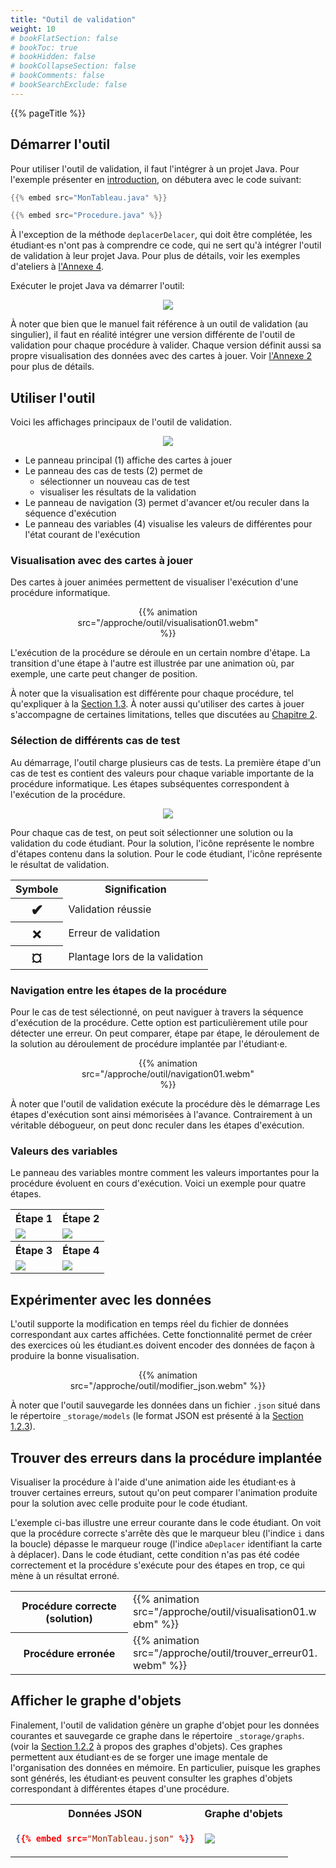```yaml
---
title: "Outil de validation"
weight: 10
# bookFlatSection: false
# bookToc: true
# bookHidden: false
# bookCollapseSection: false
# bookComments: false
# bookSearchExclude: false
---
```


{{% pageTitle %}}


## Démarrer l'outil

Pour utiliser l'outil de validation, il faut l'intégrer à un projet Java. 
Pour l'exemple présenter en <a href="/intro">introduction</a>, on 
débutera avec le code suivant:

```java
{{% embed src="MonTableau.java" %}}
```

```java
{{% embed src="Procedure.java" %}}
```

À l'exception de la méthode `deplacerDelacer`, qui doit être complétée, les
étudiant·es n'ont pas à comprendre ce code, qui ne sert qu'à intégrer
l'outil de validation à leur projet Java. Pour plus de détails, voir les exemples d'ateliers
à <a href="/annexe-ateliers">l'Annexe 4</a>.

Exécuter le projet Java va démarrer l'outil:

<center>
<img class="figure" src="outil01.png"/>
</center>


À noter que bien que le manuel fait référence à un outil de validation (au
singulier), il faut en réalité intégrer une version différente de l'outil de
validation pour chaque procédure à valider. Chaque version définit aussi sa
propre visualisation des données avec des cartes à jouer.  Voir <a
href="/annexe-ateliers">l'Annexe 2</a> pour plus de détails.


## Utiliser l'outil

Voici les affichages principaux de l'outil de validation.

<center>
<img class="figure" src="outil02.png"/>
</center>

* Le panneau principal (1) affiche des cartes à jouer
* Le panneau des cas de tests (2) permet de 
    * sélectionner un nouveau cas de test 
    * visualiser les résultats de la validation
* Le panneau de navigation (3) permet d'avancer et/ou reculer dans la séquence d'exécution
* Le panneau des variables (4) visualise les valeurs de différentes pour l'état courant de l'exécution

### Visualisation avec des cartes à jouer

Des cartes à jouer animées permettent de visualiser l'exécution d'une procédure informatique.

<center>
<div style="max-width:300px;"/>
    {{% animation src="/approche/outil/visualisation01.webm" %}}
</div>
</center>

L'exécution de la procédure se déroule en un certain nombre d'étape. La transition d'une étape à l'autre est illustrée par une animation où, 
par exemple, une carte peut changer de position.

À noter que la visualisation est différente pour chaque procédure, tel qu'expliquer à la <a href="/approche/cartes_a_jouer/">Section 1.3</a>.
À noter aussi qu'utiliser des cartes à jouer s'accompagne de certaines limitations, telles que discutées au <a href="/modelisation">Chapitre 2</a>.


### Sélection de différents cas de test

Au démarrage, l'outil charge plusieurs cas de tests.
La première étape d'un cas de test es 
contient des valeurs pour chaque variable importante de la procédure informatique.
Les étapes subséquentes correspondent à l'exécution de la procédure.

<center>
<img class="figure" src="cas_de_test01.png"/>
</center>

Pour chaque cas de test, on peut soit sélectionner une solution ou la validation du code étudiant.
Pour la solution, l'icône représente le nombre d'étapes contenu dans la solution.
Pour le code étudiant, l'icône représente le résultat de validation.

<center>
<table>
<tr>
<th>Symbole </th>
<th>Signification </th>
</tr>


<tr>
<th><span style="font-size:1.5rem;">✔</span></th>
<td>Validation réussie</td>
</tr>

<tr>
<th><span style="font-size:1.5rem;">✗</span></th>
<td>Erreur de validation</td>
</tr>


<tr>
<th><span style="font-size:1.5rem;">¤</span></th>
<td>Plantage lors de la validation</td>
</tr>

</table>
</center>

### Navigation entre les étapes de la procédure

Pour le cas de test sélectionné, on peut naviguer à travers la séquence d'exécution de la procédure.
Cette option est particulièrement utile pour détecter une erreur.
On peut comparer, étape par étape, le déroulement de la solution au déroulement 
de procédure implantée par l'étudiant·e.

<center>
<div style="max-width:300px;"/>
    {{% animation src="/approche/outil/navigation01.webm" %}}
</div>
</center>


À noter que l'outil de validation exécute la procédure dès le démarrage
Les étapes d'exécution sont ainsi mémorisées à l'avance.
Contrairement à un véritable débogueur, on peut donc reculer dans les étapes d'exécution.

### Valeurs des variables

Le panneau des variables montre comment les valeurs importantes pour la procédure évoluent en cours d'exécution.
Voici un exemple pour quatre étapes.

<center>
<table>
<tr>
<th>Étape 1</th>
<th>Étape 2</th>
</tr>
<tr>
<td>
<img src="variables01.png"/>
</td>
<td>
<img src="variables02.png"/>
</td>
</tr>
<tr>
<th>Étape 3</th>
<th>Étape 4</th>
</tr>
<td>
<img src="variables03.png"/>
</td>
<td>
<img src="variables04.png"/>
</td>
</tr>
</table>
</center>

## Expérimenter avec les données 

L'outil supporte la modification en temps réel du fichier de données correspondant aux cartes affichées.
Cette fonctionnalité permet de créer des exercices où les étudiant.es doivent encoder des données de façon à produire la bonne visualisation.

<center>
<div style="max-width:75%;"/>
    {{% animation src="/approche/outil/modifier_json.webm" %}}
</div>
</center>

À noter que l'outil sauvegarde les données dans un fichier `.json` situé dans le répertoire `_storage/models` (le format JSON est présenté à la <a href="/approche/langages_et_notations/#json">Section 1.2.3</a>).


## Trouver des erreurs dans la procédure implantée

Visualiser la procédure à l'aide d'une animation aide les étudiant·es à trouver certaines erreurs, sutout
qu'on peut comparer l'animation produite pour la solution avec celle produite pour le code étudiant.

L'exemple ci-bas illustre une erreur courante dans le code étudiant.
On voit que la procédure correcte s'arrête dès que le marqueur bleu (l'indice `i` dans la boucle) dépasse 
le marqueur rouge (l'indice `aDeplacer` identifiant la carte à déplacer).
Dans le code étudiant, cette condition n'as pas été codée correctement et la procédure 
s'exécute pour des étapes en trop, ce qui mène à un résultat erroné.

<center>
<table>
<tr>
<th>
Procédure correcte (solution)
</th>

<td>
<div style="max-width:300px;"/>
    {{% animation src="/approche/outil/visualisation01.webm" %}}
</div>
</td>
</tr>

<tr>
<th>
Procédure erronée
</th>

<td>
<div style="max-width:300px;"/>
    {{% animation src="/approche/outil/trouver_erreur01.webm" %}}
</div>
</td>
</tr>
</table>
</center>


## Afficher le graphe d'objets

Finalement, l'outil de validation génère un graphe d'objet pour les
données courantes et sauvegarde ce graphe dans le répertoire `_storage/graphs`.
(voir la <a href="/approche/langages_et_notations/#graphe-dobjets">Section
1.2.2</a> à propos des graphes d'objets).  Ces graphes permettent aux
étudiant·es de se forger une image mentale de l'organisation des données en
mémoire.  En particulier, puisque les graphes sont générés, les étudiant·es
peuvent consulter les graphes d'objets correspondant à différentes étapes d'une
procédure.

<table>
<tr>
<th>
Données JSON
</th>
<th>
Graphe d'objets
</th>
</tr>

<tr>
<td>

```json
{{% embed src="MonTableau.json" %}}
```

</td>

<td>
<img src="MonTableau.png"/>
</td>


</tr>


</table>



